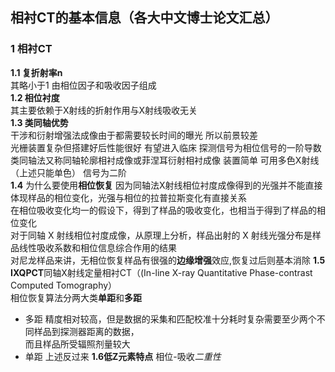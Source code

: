 ## 相衬CT的基本信息（各大中文博士论文汇总）
### 1 相衬CT
**1.1 复折射率n**  
其略小于1 由相位因子和吸收因子组成  
**1.2 相位衬度**  
其主要依赖于X射线的折射作用与X射线吸收无关  
**1.3 类同轴优势**  
干涉和衍射增强法成像由于都需要较长时间的曝光 所以前景较差  
光栅装置复杂但搭建好后性能很好 有望进入临床  探测信号为相位信号的一阶导数
类同轴法又称同轴轮廓相衬成像或菲涅耳衍射相衬成像 装置简单 可用多色X射线（上述只能单色） 信号为二阶  
**1.4** 为什么要使用**相位恢复**
因为同轴法X射线相位衬度成像得到的光强并不能直接体现样品的相位变化，光强与相位的拉普拉斯变化有直接关系  
在相位吸收变化均一的假设下，得到了样品的吸收变化，也相当于得到了样品的相位变化  
对于同轴 X 射线相位衬度成像，从原理上分析，样品出射的 X 射线光强分布是样品线性吸收系数和相位信息综合作用的结果  
对尼龙样品来讲，无相位恢复样品有很强的**边缘增强**效应,恢复过后则基本消除
**1.5 IXQPCT**同轴X射线定量相衬CT（(In-line X-ray Quantitative Phase-contrast Computed Tomography）  
相位恢复算法分两大类**单距**和**多距**  
+ 多距  精度相对较高，但是数据的采集和匹配校准十分耗时复杂需要至少两个不同样品到探测器距离的数据，  
而且样品所受辐照剂量较大  
+ 单距  上述反过来
**1.6低Z元素特点** 相位-吸收*二重性*
